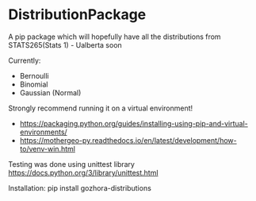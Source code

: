 # DistributionPackage
A pip package which will hopefully have all the distributions from STATS265(Stats 1) - Ualberta soon


Currently:
* Bernoulli
* Binomial
* Gaussian (Normal)


Strongly recommend running it on a virtual environment!
* https://packaging.python.org/guides/installing-using-pip-and-virtual-environments/
* https://mothergeo-py.readthedocs.io/en/latest/development/how-to/venv-win.html


Testing was done using unittest library https://docs.python.org/3/library/unittest.html

Installation:
    pip install gozhora-distributions


